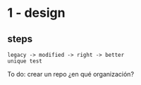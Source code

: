 # 1 - design

## steps
    legacy -> modified -> right -> better
    unique test
To do: crear un repo ¿en qué organización?